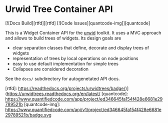 Urwid Tree Container API
========================
[![Docs Build][rtfd]][rtfd]
[![Code Issues][quantcode-img]][quantcode]

This is a Widget Container API for the [urwid](http://urwid.org/) toolkit.
It uses a MVC approach and allows to build trees of widgets.
Its design goals are

* clear separation classes that define, decorate and display trees of widgets
* representation of trees by local operations on node positions
* easy to use default implementation for simple trees
* Collapses are considered decoration

See the `docs/` subdirectory for autogenetated API docs.

[rtfd-img]: https://readthedocs.org/projects/urwidtrees/badge/
[rtfd]: https://readthedocs.org/projects/urwidtrees/badge/)](https://urwidtrees.readthedocs.org/en/latest/
[quantcode]: https://www.quantifiedcode.com/app/project/ed346645fa154f428e6681e29789521b
[quantcode-img]: https://www.quantifiedcode.com/api/v1/project/ed346645fa154f428e6681e29789521b/badge.svg



